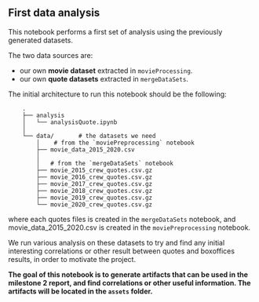 ## First data analysis
This notebook performs a first set of analysis using the previously generated datasets.

The two data sources are:
- our own **movie dataset** extracted in `movieProcessing`.
- our own **quote datasets** extracted in `mergeDataSets`.

The initial architecture to run this notebook should be the following:
```
    .
    ├── analysis
    │   └── analysisQuote.ipynb
    │
    └── data/       # the datasets we need
        │    # from the `moviePreprocessing` notebook
        ├── movie_data_2015_2020.csv
        │
        │   # from the `mergeDataSets` notebook
        ├── movie_2015_crew_quotes.csv.gz
        ├── movie_2016_crew_quotes.csv.gz
        ├── movie_2017_crew_quotes.csv.gz
        ├── movie_2018_crew_quotes.csv.gz
        ├── movie_2019_crew_quotes.csv.gz
        └── movie_2020_crew_quotes.csv.gz
```
where each quotes files is created in the `mergeDataSets` notebook, and movie_data_2015_2020.csv is created in the `moviePreprocessing` notebook.

We run various analysis on these datasets to try and find any initial interesting correlations or other result between quotes and boxoffices results, in order to motivate the project.

**The goal of this notebook is to generate artifacts that can be used in the milestone 2 report, and find correlations or other useful information. The artifacts will be located in the `assets` folder.**
